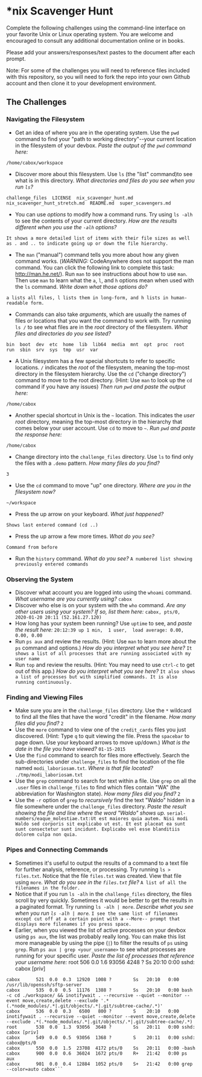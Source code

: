 # *nix Scavenger Hunt

Complete the following challenges using the command-line interface on your favorite
Unix or Linux operating system. You are welcome and encouraged to consult any
additional documentation online or in books.

Please add your answers/responses/text pastes to the document after each prompt.

Note: For some of the challenges you will need to reference files included with
this repository, so you will need to fork the repo into your own Github account
and then clone it to your development environment.

## The Challenges

### Navigating the Filesystem

* Get an idea of where you are in the operating system. Use the `pwd` command to find your "path to working directory"--your current location in the filesystem of your devbox. *Paste the output of the `pwd` command here:* 
```
/home/cabox/workspace
```
* Discover more about this filesystem. Use `ls` (the "list" command)to see what is in this directory. *What directories and files do you see when you run `ls`?* 
```
challenge_files  LICENSE  nix_scavenger_hunt.md  nix_scavenger_hunt_stretch.md  README.md  super_scavengers.md
```
* You can use *options* to modify how a command runs. Try using `ls -alh` to see the contents of your current directory. *How are the results different when you use the `-alh` options?* 
```
It shows a more detailed list of items with their file sizes as well as . and .. to indicate going up or down the file hierarchy.
```
* The `man` ("manual") command tells you more about how any given command works. (*WARNING:* CodeAnywhere does not support the man command. You can click the following link to complete this task: http://man.he.net/). Run `man` to see instructions about how to use `man`. Then use `man` to learn what the `a`, `l`, and `h` options mean when used with the `ls` command. *Write down what those options do?* 
```
a lists all files, l lists them in long-form, and h lists in human-readable form.
```
* Commands can also take *arguments*, which are usually the names of files or locations that you want the command to work with. Try running `ls /` to see what files are in the *root* directory of the filesystem. *What files and directories do you see listed?* 
```
bin  boot  dev  etc  home  lib  lib64  media  mnt  opt  proc  root  run  sbin  srv  sys  tmp  usr  var
```
* A Unix filesystem has a few special shortcuts to refer to specific locations. `/` indicates the *root* of the filesystem, meaning the top-most directory in the filesystem hierarchy. Use the `cd` ("change directory") command to move to the root directory. (Hint: Use `man` to look up the `cd` command if you have any issues) *Then run `pwd` and paste the output here:* 
```
/home/cabox
```
* Another special shortcut in Unix is the `~` location. This indicates the *user root* directory, meaning the top-most directory in the hierarchy that comes below your user account. Use `cd` to move to `~`. *Run `pwd` and paste the response here:* 
```
/home/cabox
```
* Change directory into the `challenge_files` directory. Use `ls` to find only the files with a `.demo` pattern. *How many files do you find?* 
```
3
```
* Use the `cd` command to move "up" one directory. *Where are you in the filesystem now?* 
```
~/workspace
```
* Press the up arrow on your keyboard. *What just happened?* 
```
Shows last entered command (cd ..)
```
* Press the up arrow a few more times. *What do you see?* 
```
Command from before
```
* Run the `history` command. *What do you see?* 
```A numbered list showing previously entered commands```

### Observing the System

* Discover what account you are logged into using the `whoami` command. *What username are you currently using?* 
```cabox```
* Discover who else is on your system with the `who` command. *Are any other users using your system? If so, list them here:* 
```cabox, pts/0, 2020-01-20 20:11 (52.161.27.120)```
* How long has your system been running? Use `uptime` to see, and *paste the result here:* 
```20:12:39 up 1 min,  1 user,  load average: 0.00, 0.00, 0.00```
* Run `ps aux` and review the results. (Hint: Use `man` to learn more about the `ps` command and options.) *How do you interpret what you see here?* 
```It shows a list of all processes that are running associated with my user name```
* Run `top` and review the results. (Hint: You may need to use `ctrl-c` to get out of this app.) *How do you interpret what you see here?* 
```It also shows a list of processes but with simplified commands. It is also running continuously. ```

### Finding and Viewing Files

* Make sure you are in the `challenge_files` directory. Use the `*` wildcard to find all the files that have the word "credit" in the filename. *How many files did you find?* 
```2```
* Use the `more` command to view one of the `credit_cards` files you just discovered. (Hint: Type `q` to quit viewing the file. Press the `spacebar` to page down. Use your keyboard arrows to move up/down.) *What is the date in the file you have viewed?* 
```01-15-2015  ```
* Use the `find` command to search for files more effectively. Search the sub-directories under `challenge_files` to find the location of the file named `modi_laboriosam.txt`. *Where is that file located?* 
```./tmp/modi_laboriosam.txt```
* Use the `grep` command to search for text within a file. Use `grep` on all the `.user` files in `challenge_files` to find which files contain "WA" (the abbreviation for Washington state). *How many files did you find?* 
```2``` 
* Use the `-r` option of `grep` to *recursively* find the text "Waldo" hidden in a file somewhere under the `challenge_files` directory. *Paste the result showing the file and line where the word "Waldo" shows up.* 
```serial-numbers/eaque_molestiae.txt:Ut est maiores quia autem. Nisi modi Waldo sed corporis sit explicabo ut est. Et est placeat ea sunt sunt consectetur sunt incidunt. Explicabo vel esse blanditiis dolorem culpa non quia.```

### Pipes and Connecting Commands

* Sometimes it's useful to output the results of a command to a text file for further analysis, reference, or processing. Try running `ls > files.txt`. Notice that the file `files.txt` was created. View that file using `more`. *What do you see in the `files.txt` file?* 
```A list of all the filenames in the folder.```
* Notice that if you run `ls -alh` in the `challenge_files` directory, the files scroll by very quickly. Sometimes it would be better to get the results in a paginated format. Try running `ls -alh | more`. *Describe what you see when you run `ls -alh | more`.* 
```I see the same list of filenames except cut off at a certain point with a --More-- prompt that displays more filenames if you press space.```
* Earlier, when you viewed the list of active processes on your devbox using `ps aux`, the list was probably really long. You can make this list more manageable by using the pipe (`|`) to filter the results of `ps` using `grep`. Run `ps aux | grep <your_username>` to see what processes are running for your specific user. *Paste the list of processes that reference your username here:* root       506  0.0  1.6  93056  4248 ?        Ss   20:10   0:00 sshd: cabox [priv]
```cabox      519  0.0  0.7  93056  1944 ?        S    20:10   0:00 sshd: cabox@notty
cabox      521  0.0  0.3  12920  1008 ?        Ss   20:10   0:00 /usr/lib/openssh/sftp-server
cabox      535  0.0  0.5  11176  1388 ?        Ss   20:10   0:00 bash -c cd ./workspace/ && inotifywait . --recursive --quiet --monitor --event move,create,delete --exclude '.*(.*node_modules/.*|.git/objects/.*|.git/subtree-cache/.*)'
cabox      536  0.0  0.3   6500   800 ?        S    20:10   0:00 inotifywait . --recursive --quiet --monitor --event move,create,delete --exclude .*(.*node_modules/.*|.git/objects/.*|.git/subtree-cache/.*)
root       538  0.0  1.3  93056  3648 ?        Ss   20:11   0:00 sshd: cabox [priv]
cabox      549  0.0  0.5  93056  1368 ?        S    20:11   0:00 sshd: cabox@pts/0
cabox      550  0.0  1.5  23708  4172 pts/0    Ss   20:11   0:00 -bash
cabox      900  0.0  0.6  36024  1672 pts/0    R+   21:42   0:00 ps aux
cabox      901  0.0  0.4  12884  1052 pts/0    S+   21:42   0:00 grep --color=auto cabox```
